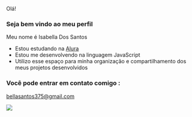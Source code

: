 Olá!
### Seja bem vindo ao meu perfil

Meu nome é Isabella Dos Santos

- Estou estudando na [Alura](https://www.alura.com.br)
- Estou me desenvolvendo na linguagem JavaScript
- Utilizo esse espaço para minha organização e compartilhamento dos meus projetos desenvolvidos

### Você pode entrar em contato comigo :

bellasantos375@gmail.com


![](https://media1.tenor.com/m/5xIxWByPeQwAAAAC/otemponaopara-cazuza.gif)
